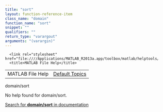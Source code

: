 ```yaml
---
title: "sort"
layout: function-reference-item
class_name: "domain"
function_name: "sort"
snippet: ""
qualifiers: ""
return_type: "varargout"
arguments: "(varargin)"
---
```


<html>
   <head>
      <meta http-equiv="Content-Type" content="text/html; charset=utf-8">
   
      <link rel="stylesheet" href="file:////Applications/MATLAB_R2013a.app/toolbox/matlab/helptools/private/helpwin.css">
      <title>MATLAB File Help</title>
   </head>
   <body>
      <!--Single-page help-->
      <table border="0" cellspacing="0" width="100%">
         <tr class="subheader">
            <td class="headertitle">MATLAB File Help</td>
            <td class="subheader-right"><a href="matlab:helpwin">Default Topics</a></td>
         </tr>
      </table>
      <div class="title">domain/sort</div>
      <!--No help found-->
      <p>No help found for <span class="helptopic">domain/sort</span>.
      </p>
      <p><a href="matlab:docsearch('domain/sort')">
            Search for <b>domain/sort</b> in documentation
            </a></p>
   </body>
</html>
